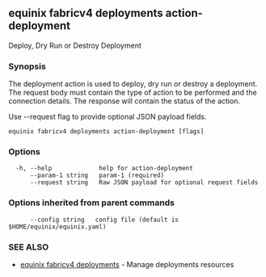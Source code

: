 ## equinix fabricv4 deployments action-deployment

Deploy, Dry Run or Destroy Deployment

### Synopsis

The deployment action is used to deploy, dry run or destroy a deployment. The request body must contain the type of action to be performed and the connection details. The response will contain the status of the action.

Use --request flag to provide optional JSON payload fields.

```
equinix fabricv4 deployments action-deployment [flags]
```

### Options

```
  -h, --help             help for action-deployment
      --param-1 string   param-1 (required)
      --request string   Raw JSON payload for optional request fields
```

### Options inherited from parent commands

```
      --config string   config file (default is $HOME/equinix/equinix.yaml)
```

### SEE ALSO

* [equinix fabricv4 deployments](equinix_fabricv4_deployments.md)	 - Manage deployments resources

